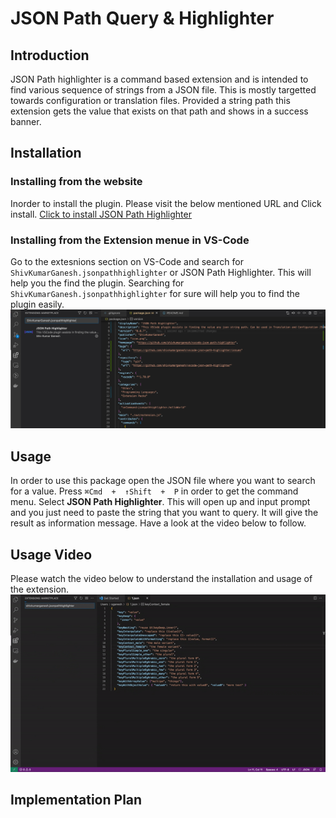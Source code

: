 # JSON Path Query & Highlighter


## Introduction
JSON Path highlighter is a command based extension and is intended to find various sequence of strings from a JSON file. This is mostly targetted towards configuration or translation files. Provided a string path this extension gets the value that exists on that path and shows in a success banner.

## Installation

### Installing from the website
Inorder to install the plugin. Please visit the below mentioned URL and Click install.
[Click to install JSON Path Highlighter](https://marketplace.visualstudio.com/items?itemName=ShivKumarGanesh.jsonpathhighlighter)

### Installing from the Extension menue in VS-Code
Go to the extesnions section on VS-Code and search for `ShivKumarGanesh.jsonpathhighlighter` or JSON Path Highlighter. This will help you the find the plugin. Searching for `ShivKumarGanesh.jsonpathhighlighter` for sure will help you to find the plugin easily.
![enter image description here](./media/extension_search.png)

## Usage
In order to use this package open the JSON file where you want to search for a value. 
Press `⌘Cmd  +  ↑Shift  +  P` in order to get the command menu. Select **JSON Path Highlighter**. This will open up and input prompt and you just need to paste the string that you want to query. It will give the result as information message. Have a look at the video below to follow.

## Usage Video
Please watch the video below to understand the installation and usage of the extension.
![enter image description here](./media/extension_installation_usage.gif)

## Implementation Plan


